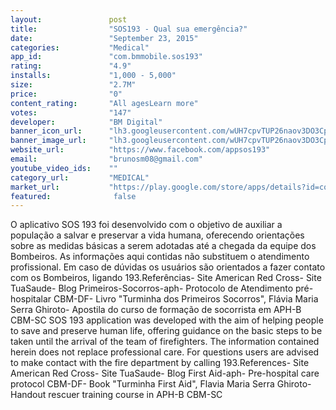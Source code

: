 ```yaml
---
layout:               post
title:                "SOS193 - Qual sua emergência?"
date:                 "September 23, 2015"
categories:           "Medical"
app_id:               "com.bmmobile.sos193"
rating:               "4.9"
installs:             "1,000 - 5,000"
size:                 "2.7M"
price:                "0"
content_rating:       "All agesLearn more"
votes:                "147"
developer:            "BM Digital"
banner_icon_url:      "lh3.googleusercontent.com/wUH7cpvTUP26naov3DO3Cpwtr8Soike7FG5IPfqFztI-0fX3KiCJiy8yV0NPUKZNFA=w300"
banner_image_url:     "lh3.googleusercontent.com/wUH7cpvTUP26naov3DO3Cpwtr8Soike7FG5IPfqFztI-0fX3KiCJiy8yV0NPUKZNFA=w300"
website_url:          "https://www.facebook.com/appsos193"
email:                "brunosm08@gmail.com"
youtube_video_ids:    ""
category_url:         "MEDICAL"
market_url:           "https://play.google.com/store/apps/details?id=com.bmmobile.sos193&hl=en"
featured:              false
---
```

O aplicativo SOS 193 foi desenvolvido com o objetivo de auxiliar a popula&ccedil;&atilde;o a salvar e preservar a vida humana, oferecendo orienta&ccedil;&otilde;es sobre as medidas b&aacute;sicas a serem adotadas at&eacute; a chegada da equipe dos Bombeiros. As informa&ccedil;&otilde;es aqui contidas n&atilde;o substituem o atendimento profissional. Em caso de d&uacute;vidas os usu&aacute;rios s&atilde;o orientados a fazer contato com os Bombeiros, ligando 193.Refer&ecirc;ncias- Site American Red Cross- Site TuaSaude- Blog Primeiros-Socorros-aph- Protocolo de Atendimento pr&eacute;-hospitalar CBM-DF- Livro "Turminha dos Primeiros Socorros", Fl&aacute;via Maria Serra Ghiroto- Apostila do curso de forma&ccedil;&atilde;o de socorrista em APH-B CBM-SC
 SOS 193 application was developed with the aim of helping people to save and preserve human life, offering guidance on the basic steps to be taken until the arrival of the team of firefighters. The information contained herein does not replace professional care. For questions users are advised to make contact with the fire department by calling 193.References- Site American Red Cross- Site TuaSaude- Blog First Aid-aph- Pre-hospital care protocol CBM-DF- Book "Turminha First Aid", Flavia Maria Serra Ghiroto- Handout rescuer training course in APH-B CBM-SC
 

